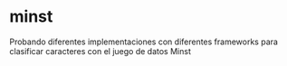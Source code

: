 # minst

Probando diferentes implementaciones con diferentes frameworks para clasificar caracteres con el juego de datos Minst
